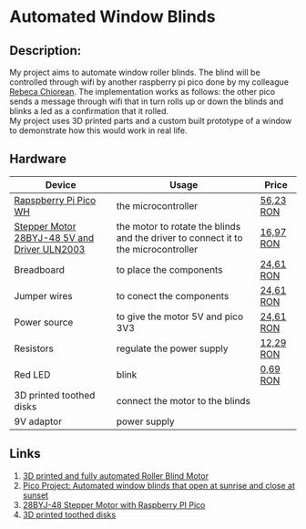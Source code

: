 # Automated Window Blinds

## Description: 
My project aims to automate window roller blinds. The blind will be controlled through wifi by another raspberry pi pico done by my colleague [Rebeca Chiorean](https://github.com/ChioreanRebeca/Pico-Wand). The implementation works as follows: the other pico sends a message through wifi that in turn rolls up or down the blinds and blinks a led as a confirmation that it rolled.</br>
My project uses 3D printed parts and a custom built prototype of a window to demonstrate how this would work in real life.

## Hardware
| Device | Usage | Price |
|--------|--------|-------|
| [Rapspberry Pi Pico WH](https://www.raspberrypi.com/documentation/microcontrollers/raspberry-pi-pico.html) | the microcontroller | [56,23 RON](https://ardushop.ro/ro/home/2819-raspberry-pi-pico-wh.html?search_query=Raspberry+Pi+Pico+WH%2C+Wireless+Headers&results=1031) |
| [Stepper Motor 28BYJ-48 5V and Driver ULN2003](https://www.hwlibre.com/en/28bj-48/)| the motor to rotate the blinds and the driver to connect it to the microcontroller | [16,97 RON](https://www.optimusdigital.ro/ro/motoare-motoare-pas-cu-pas/101-driver-uln2003-motor-pas-cu-pas-de-5-v-.html) |
| Breadboard | to place the components | [24,61 RON](https://ardushop.ro/ro/electronica/163-kit-breadboard830-65xfire-jumper-sursa-alimentare-335v.html?search_query=KIT+Breadboard830+++65xfire+jumper+++sursa+alimentare+3%2C3%2F5V&results=694) |
| Jumper wires | to conect the components | [24,61 RON](https://ardushop.ro/ro/electronica/163-kit-breadboard830-65xfire-jumper-sursa-alimentare-335v.html?search_query=KIT+Breadboard830+++65xfire+jumper+++sursa+alimentare+3%2C3%2F5V&results=694) |
| Power source | to give the motor 5V and pico 3V3 | [24,61 RON](https://ardushop.ro/ro/electronica/163-kit-breadboard830-65xfire-jumper-sursa-alimentare-335v.html?search_query=KIT+Breadboard830+++65xfire+jumper+++sursa+alimentare+3%2C3%2F5V&results=694) |
| Resistors | regulate the power supply | [12,29 RON](https://ardushop.ro/ro/electronica/212-set-rezistente-14w-600buc30-valori-10r-1m.html?search_query=SET+rezistori+&results=429) |
| Red LED | blink | [0,69 RON](https://www.optimusdigital.ro/ro/optoelectronice-led-uri/696-led-rou-de-3-mm-cu-lentile-difuze.html?search_query=led&results=819) |
| 3D printed toothed disks | connect the motor to the blinds |
| 9V adaptor | power supply |

## Links

<!-- Add a few links that got you the idea and that you think you will use for your project -->

1. [3D printed and fully automated Roller Blind Motor](https://imgur.com/a/xuQjH3z)
2. [Pico Project: Automated window blinds that open at sunrise and close at sunset](https://www.reddit.com/r/raspberrypipico/comments/wbdsz1/pico_project_automated_window_blinds_that_open_at/)
3. [28BYJ-48 Stepper Motor with Raspberry PI Pico](https://www.youtube.com/watch?v=VM3S9CiyPzY&t=2s)
4. [3D printed toothed disks](https://www.instructables.com/DIY-Motorized-WiFi-Roller-Blind-ESP8266-Blynk/)

